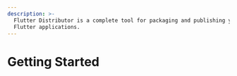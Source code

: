 ```yaml
---
description: >-
  Flutter Distributor is a complete tool for packaging and publishing your
  Flutter applications.
---
```


# Getting Started

